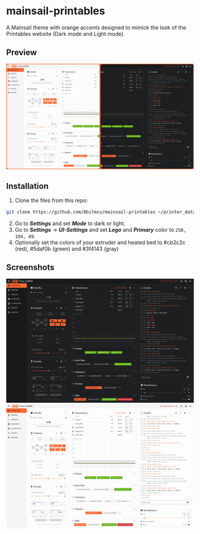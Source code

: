 # mainsail-printables
A Mainsail theme with orange accents designed to mimick the look of the Printables website (Dark mode and Light mode).

## Preview
![Screenshot](./screenshot.jpg)

## Installation
1. Clone the files from this repo:
```bash
git clone https://github.com/8bitmcu/mainsail-printables ~/printer_data/config/.theme
```
2. Go to ***Settings*** and set ***Mode*** to dark or light.
3. Go to ***Settings*** -> ***UI-Settings*** and set ***Logo*** and ***Primary*** color to `250, 104, 49`. 
4. Optionally set the colors of your extruder and heated bed to #cb2c2c (red), #5daf0b (green) and #3f4143 (gray)

## Screenshots

![dark mode](./dark_theme.jpg)
![light mode](./light_theme.jpg)
